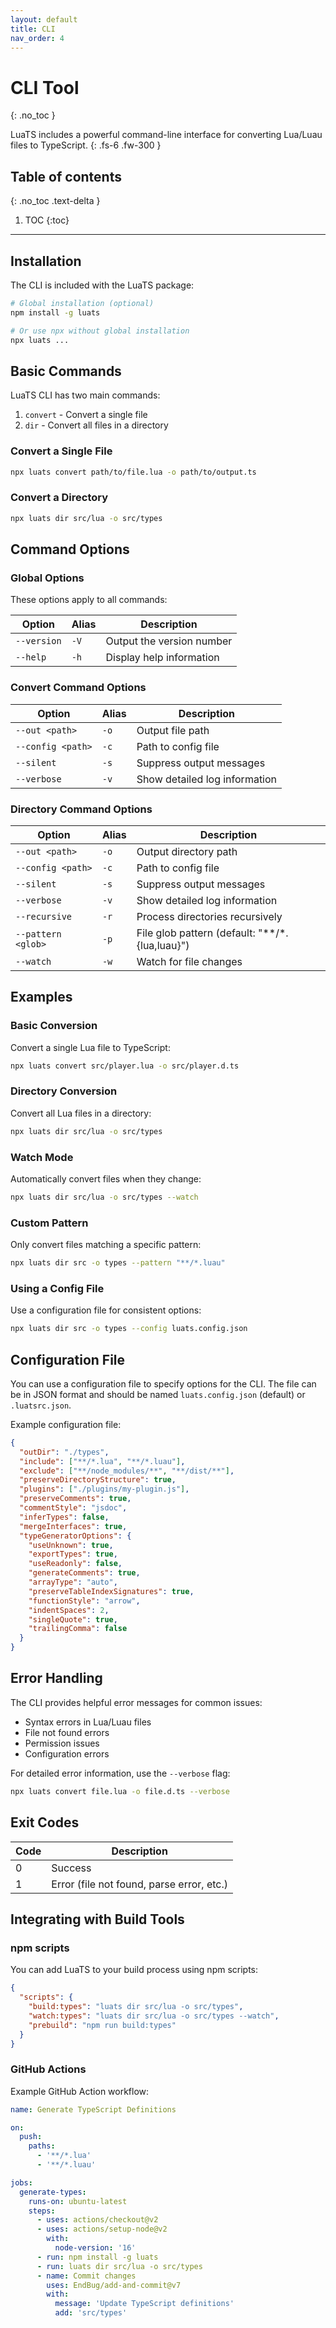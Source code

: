 ```yaml
---
layout: default
title: CLI
nav_order: 4
---
```


# CLI Tool
{: .no_toc }

LuaTS includes a powerful command-line interface for converting Lua/Luau files to TypeScript.
{: .fs-6 .fw-300 }

## Table of contents
{: .no_toc .text-delta }

1. TOC
{:toc}

---

## Installation

The CLI is included with the LuaTS package:

```bash
# Global installation (optional)
npm install -g luats

# Or use npx without global installation
npx luats ...
```

## Basic Commands

LuaTS CLI has two main commands:

1. `convert` - Convert a single file
2. `dir` - Convert all files in a directory

### Convert a Single File

```bash
npx luats convert path/to/file.lua -o path/to/output.ts
```

### Convert a Directory

```bash
npx luats dir src/lua -o src/types
```

## Command Options

### Global Options

These options apply to all commands:

| Option | Alias | Description |
| --- | --- | --- |
| `--version` | `-V` | Output the version number |
| `--help` | `-h` | Display help information |

### Convert Command Options

| Option | Alias | Description |
| --- | --- | --- |
| `--out <path>` | `-o` | Output file path |
| `--config <path>` | `-c` | Path to config file |
| `--silent` | `-s` | Suppress output messages |
| `--verbose` | `-v` | Show detailed log information |

### Directory Command Options

| Option | Alias | Description |
| --- | --- | --- |
| `--out <path>` | `-o` | Output directory path |
| `--config <path>` | `-c` | Path to config file |
| `--silent` | `-s` | Suppress output messages |
| `--verbose` | `-v` | Show detailed log information |
| `--recursive` | `-r` | Process directories recursively |
| `--pattern <glob>` | `-p` | File glob pattern (default: "**/*.{lua,luau}") |
| `--watch` | `-w` | Watch for file changes |

## Examples

### Basic Conversion

Convert a single Lua file to TypeScript:

```bash
npx luats convert src/player.lua -o src/player.d.ts
```

### Directory Conversion

Convert all Lua files in a directory:

```bash
npx luats dir src/lua -o src/types
```

### Watch Mode

Automatically convert files when they change:

```bash
npx luats dir src/lua -o src/types --watch
```

### Custom Pattern

Only convert files matching a specific pattern:

```bash
npx luats dir src -o types --pattern "**/*.luau"
```

### Using a Config File

Use a configuration file for consistent options:

```bash
npx luats dir src -o types --config luats.config.json
```

## Configuration File

You can use a configuration file to specify options for the CLI. The file can be in JSON format and should be named `luats.config.json` (default) or `.luatsrc.json`.

Example configuration file:

```json
{
  "outDir": "./types",
  "include": ["**/*.lua", "**/*.luau"],
  "exclude": ["**/node_modules/**", "**/dist/**"],
  "preserveDirectoryStructure": true,
  "plugins": ["./plugins/my-plugin.js"],
  "preserveComments": true,
  "commentStyle": "jsdoc",
  "inferTypes": false,
  "mergeInterfaces": true,
  "typeGeneratorOptions": {
    "useUnknown": true,
    "exportTypes": true,
    "useReadonly": false,
    "generateComments": true,
    "arrayType": "auto",
    "preserveTableIndexSignatures": true,
    "functionStyle": "arrow",
    "indentSpaces": 2,
    "singleQuote": true,
    "trailingComma": false
  }
}
```

## Error Handling

The CLI provides helpful error messages for common issues:

- Syntax errors in Lua/Luau files
- File not found errors
- Permission issues
- Configuration errors

For detailed error information, use the `--verbose` flag:

```bash
npx luats convert file.lua -o file.d.ts --verbose
```

## Exit Codes

| Code | Description |
| --- | --- |
| 0 | Success |
| 1 | Error (file not found, parse error, etc.) |

## Integrating with Build Tools

### npm scripts

You can add LuaTS to your build process using npm scripts:

```json
{
  "scripts": {
    "build:types": "luats dir src/lua -o src/types",
    "watch:types": "luats dir src/lua -o src/types --watch",
    "prebuild": "npm run build:types"
  }
}
```

### GitHub Actions

Example GitHub Action workflow:

```yaml
name: Generate TypeScript Definitions

on:
  push:
    paths:
      - '**/*.lua'
      - '**/*.luau'

jobs:
  generate-types:
    runs-on: ubuntu-latest
    steps:
      - uses: actions/checkout@v2
      - uses: actions/setup-node@v2
        with:
          node-version: '16'
      - run: npm install -g luats
      - run: luats dir src/lua -o src/types
      - name: Commit changes
        uses: EndBug/add-and-commit@v7
        with:
          message: 'Update TypeScript definitions'
          add: 'src/types'
```
